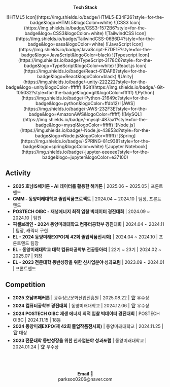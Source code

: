 
<p align="center">
    <Strong>Tech Stack</Strong><br>
</p>

<p align="center" display="inline-block">
  ![HTML5 Icon](https://img.shields.io/badge/HTML5-E34F26?style=for-the-badge&logo=HTML5&logoColor=white)
  ![CSS3 Icon](https://img.shields.io/badge/CSS3-1572B6?style=for-the-badge&logo=CSS3&logoColor=white)  
  ![TailwindCSS Icon](https://img.shields.io/badge/TailwindCSS-06B6D4?style=for-the-badge&logo=sass&logoColor=white)  
  ![JavaScript Icon](https://img.shields.io/badge/JavaScript-F7DF1E?style=for-the-badge&logo=JavaScript&logoColor=black) 
  ![Typescript Icon](https://img.shields.io/badge/TypeScript-3178C6?style=for-the-badge&logo=TypeScript&logoColor=white) 
  ![React.js Icon](https://img.shields.io/badge/React-61DAFB?style=for-the-badge&logo=React&logoColor=black) 
  ![Unity](https://img.shields.io/badge/-unity-222222?style=for-the-badge&logo=unity&logoColor=ffffff)
  ![Git](https://img.shields.io/badge/-Git-f05032?style=for-the-badge&logo=git&logoColor=ffffff)
  ![Python](https://img.shields.io/badge/-Python-21649c?style=for-the-badge&logo=python&logoColor=ffdb12)
  ![AWS](https://img.shields.io/badge/-AWS-232F3E?style=for-the-badge&logo=AmazonAWS&logoColor=ffffff)
  ![MySQL](https://img.shields.io/badge/-mysql-487aa1?style=for-the-badge&logo=mysql&logoColor=ffffff)
  ![Node.js](https://img.shields.io/badge/-Node.js-43853d?style=for-the-badge&logo=Node.js&logoColor=ffffff)
  ![Spring](https://img.shields.io/badge/-SPRING-81c938?style=for-the-badge&logo=spring&logoColor=white)
  ![Jupyter Notebook](https://img.shields.io/badge/-jupyter-eeeeee?style=for-the-badge&logo=jupyter&logoColor=e37100)
</p>

## Activity
- **2025 호남IS해커톤 - AI 데이터를 활용한 해커톤** | 2025.06 ~ 2025.05 | 프론트엔드
- **CMM - 동양미래대학교 졸업작품프로젝트** | 2024.04 ~ 2024.10 | 팀장, 프론트엔드 
- **POSTECH OIBC - 재생에너지 최적 입찰 빅데이터 경진대회** | 2024.09 ~ 2024.10 | 팀원 
- **픽셀브레인 - 2024 동양미래대학교 컴퓨터공학부 경진대회** | 2024.04 ~ 2024.11 | 팀장, 캐릭터 구현
- **EL - 2024 동양미래EXPO(제 42회 졸업작품전시회)** | 2024.04 ~ 2024.10 | 프론트엔드 팀장
- **EL - 동양미래대학교 대학 컴퓨터공학부 전공동아리** | 22기 ~ 23기 | 2024.02 ~ 2025.07 | 회장
- **EL - 2023 전문대학 동반성장을 위한 신사업분야 성과포럼** | 2023.09 ~ 2024.01 | 프론트엔드

## Competition
- **2025 호남IS해커톤** | 광주정보문화산업진흥원 | 2025.08.22 | 🏆 우수상
- **2024 컴퓨터공학부 경진대회** | 동양미래대학교 | 2024.12.06 | 🏆 우수상
- **2024 POSTECH OIBC 재생 에너지 최적 입찰 빅데이터 경진대회** | POSTECH OIBC | 2024.11.15 | 18등 
- **2024 동양미래EXPO(제 42회 졸업작품전시회)** | 동양미래대학교 | 2024.11.25 | 🏆 대상
- **2023 전문대학 동반성장을 위한 신사업분야 성과포럼** | 동양미래대학교 | 2024.01.24 | 🏆 우수상

<br><br>
<p align="center">
<Strong>Email 📧</Strong><br>parksoo0206@naver.com<br>
</p>

<br>
